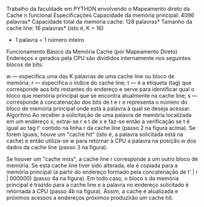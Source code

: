 Trabalho da faculdade em PYTHON envolvendo o Mapeamento direto da Cache n funcional
Especificações
Capacidade da memória principal: 4096 palavras*
Capacidade total da memória cache: 128 palavras*
Tamanho da cache line: 16 palavras* (isto é, K = 16)
* 1 palavra = 1 número inteiro

Funcionamento Básico da Memória Cache (por Mapeamento Direto)
Endereços x gerados pela CPU são divididos internamente nos seguintes blocos de bits:

w — especifica uma das K palavras de uma cache line ou bloco de memória;
r — especifica o índice do cache line;
t — é a etiqueta (tag) que corresponde aos bits restantes do endereço e serve para identificar qual o bloco que memória principal que se encontra atualmente na cache line;
s — corresponde à concatenação dos bits de t e r e representa o número do bloco de memória principal onde está a palavra à qual se deseja acessar.
Algoritmo
Ao receber a solicitação de uma palavra de memória localizada em um endereço x, extrai-se r e t de x e faz-se então a verificação se t é igual ao tag t' contido na linha r da cache line (passo 2 na figura acima). Se forem iguais, houve um "cache hit" (isto é, a palavra solicitada está na cache) e então utiliza-se w para retornar à CPU a palavra na posição w dos dados da cache line (passo 3 na figura).

Se houver um "cache miss", a cache line r corresponde a um outro bloco de memória. Se esta cache line tiver sido alterada, ela é copiada para a memória principal (a partir do endereço formado pela concatenação de t' | r | 000000) (passo 4a na figura). Em todo caso, o bloco s da memória principal é trazido para a cache line e a palavra no endereço solicitado é retornada à CPU (passo 4b na figura). Assim, a cache é atualizada e próximos acessos a endereços próximos produzirão um cache hit.
